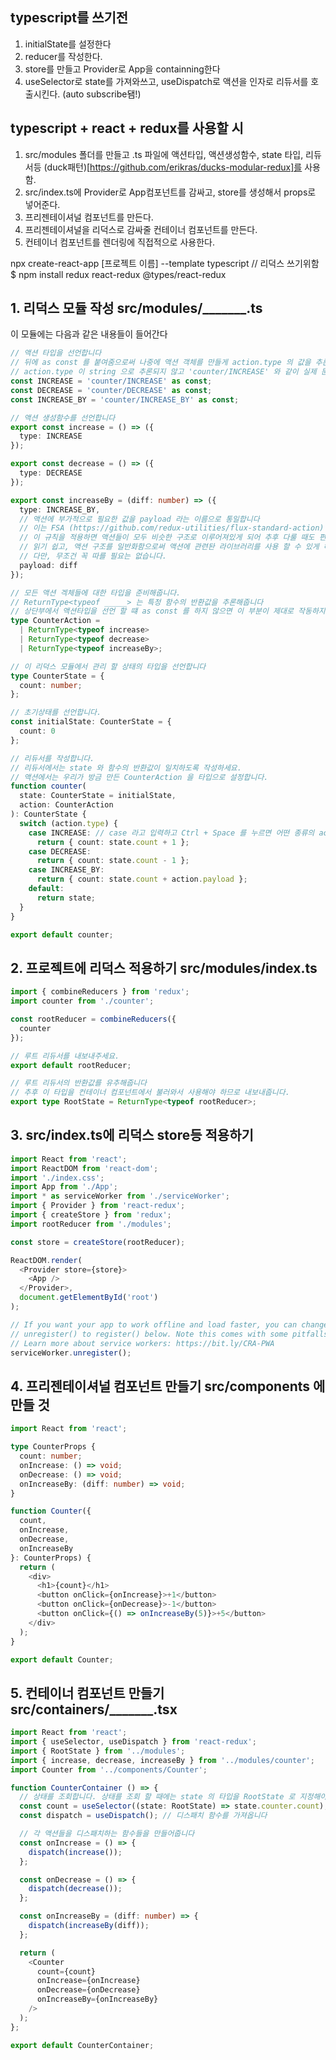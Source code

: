
## typescript를 쓰기전
1. initialState를 설정한다
2. reducer를 작성한다.
3. store를 만들고 Provider로 App을 containning한다
4. useSelector로 state를 가져와쓰고, useDispatch로 액션을 인자로 리듀서를 호출시킨다.
(auto subscribe됌!)

## typescript + react + redux를 사용할 시
1. src/modules 폴더를 만들고 .ts 파일에 액션타입, 액션생성함수, state 타입, 리듀서등
(duck패턴)[https://github.com/erikras/ducks-modular-redux]를 사용함.
2. src/index.ts에 Provider로 App컴포넌트를 감싸고, store를 생성해서 props로 넣어준다.
3. 프리젠테이셔널 컴포넌트를 만든다.
4. 프리젠테이셔널을 리덕스로 감싸줄 컨테이너 컴포넌트를 만든다.
5. 컨테이너 컴포넌트를 렌더링에 직접적으로 사용한다.



npx create-react-app [프로젝트 이름] --template typescript
// 리덕스 쓰기위함
$ npm install redux react-redux @types/react-redux

## 1. 리덕스 모듈 작성 src/modules/_______.ts
  이 모듈에는 다음과 같은 내용들이 들어간다

  ```ts
  // 액션 타입을 선언합니다
  // 뒤에 as const 를 붙여줌으로써 나중에 액션 객체를 만들게 action.type 의 값을 추론하는 과정에서
  // action.type 이 string 으로 추론되지 않고 'counter/INCREASE' 와 같이 실제 문자열 값으로 추론 되도록 해줍니다.
  const INCREASE = 'counter/INCREASE' as const;
  const DECREASE = 'counter/DECREASE' as const;
  const INCREASE_BY = 'counter/INCREASE_BY' as const;

  // 액션 생성함수를 선언합니다
  export const increase = () => ({
    type: INCREASE
  });

  export const decrease = () => ({
    type: DECREASE
  });

  export const increaseBy = (diff: number) => ({
    type: INCREASE_BY,
    // 액션에 부가적으로 필요한 값을 payload 라는 이름으로 통일합니다
    // 이는 FSA (https://github.com/redux-utilities/flux-standard-action) 라는 규칙인데
    // 이 규칙을 적용하면 액션들이 모두 비슷한 구조로 이루어져있게 되어 추후 다룰 때도 편하고
    // 읽기 쉽고, 액션 구조를 일반화함으로써 액션에 관련돤 라이브러리를 사용 할 수 있게 해줍니다.
    // 다만, 무조건 꼭 따를 필요는 없습니다.
    payload: diff
  });

  // 모든 액션 겍체들에 대한 타입을 준비해줍니다.
  // ReturnType<typeof _____> 는 특정 함수의 반환값을 추론해줍니다
  // 상단부에서 액션타입을 선언 할 떄 as const 를 하지 않으면 이 부분이 제대로 작동하지 않습니다.
  type CounterAction =
    | ReturnType<typeof increase>
    | ReturnType<typeof decrease>
    | ReturnType<typeof increaseBy>;

  // 이 리덕스 모듈에서 관리 할 상태의 타입을 선언합니다
  type CounterState = {
    count: number;
  };

  // 초기상태를 선언합니다.
  const initialState: CounterState = {
    count: 0
  };

  // 리듀서를 작성합니다.
  // 리듀서에서는 state 와 함수의 반환값이 일치하도록 작성하세요.
  // 액션에서는 우리가 방금 만든 CounterAction 을 타입으로 설정합니다.
  function counter(
    state: CounterState = initialState,
    action: CounterAction
  ): CounterState {
    switch (action.type) {
      case INCREASE: // case 라고 입력하고 Ctrl + Space 를 누르면 어떤 종류의 action.type들이 있는지 확인 할 수 있습니다.
        return { count: state.count + 1 };
      case DECREASE:
        return { count: state.count - 1 };
      case INCREASE_BY:
        return { count: state.count + action.payload };
      default:
        return state;
    }
  }

  export default counter;
  ```
## 2. 프로젝트에 리덕스 적용하기 src/modules/index.ts
```ts
import { combineReducers } from 'redux';
import counter from './counter';

const rootReducer = combineReducers({
  counter
});

// 루트 리듀서를 내보내주세요.
export default rootReducer;

// 루트 리듀서의 반환값를 유추해줍니다
// 추후 이 타입을 컨테이너 컴포넌트에서 불러와서 사용해야 하므로 내보내줍니다.
export type RootState = ReturnType<typeof rootReducer>;
```

## 3. src/index.ts에 리덕스 store등 적용하기
```ts
import React from 'react';
import ReactDOM from 'react-dom';
import './index.css';
import App from './App';
import * as serviceWorker from './serviceWorker';
import { Provider } from 'react-redux';
import { createStore } from 'redux';
import rootReducer from './modules';

const store = createStore(rootReducer);

ReactDOM.render(
  <Provider store={store}>
    <App />
  </Provider>,
  document.getElementById('root')
);

// If you want your app to work offline and load faster, you can change
// unregister() to register() below. Note this comes with some pitfalls.
// Learn more about service workers: https://bit.ly/CRA-PWA
serviceWorker.unregister();
```

## 4. 프리젠테이셔널 컴포넌트 만들기 src/components 에 만들 것
```ts
import React from 'react';

type CounterProps {
  count: number;
  onIncrease: () => void;
  onDecrease: () => void;
  onIncreaseBy: (diff: number) => void;
}

function Counter({
  count,
  onIncrease,
  onDecrease,
  onIncreaseBy
}: CounterProps) {
  return (
    <div>
      <h1>{count}</h1>
      <button onClick={onIncrease}>+1</button>
      <button onClick={onDecrease}>-1</button>
      <button onClick={() => onIncreaseBy(5)}>+5</button>
    </div>
  );
}

export default Counter;
```

## 5. 컨테이너 컴포넌트 만들기 src/containers/_______.tsx
```ts
import React from 'react';
import { useSelector, useDispatch } from 'react-redux';
import { RootState } from '../modules';
import { increase, decrease, increaseBy } from '../modules/counter';
import Counter from '../components/Counter';

function CounterContainer () => {
  // 상태를 조회합니다. 상태를 조회 할 때에는 state 의 타입을 RootState 로 지정해야합니다.
  const count = useSelector((state: RootState) => state.counter.count);
  const dispatch = useDispatch(); // 디스패치 함수를 가져옵니다

  // 각 액션들을 디스패치하는 함수들을 만들어줍니다
  const onIncrease = () => {
    dispatch(increase());
  };

  const onDecrease = () => {
    dispatch(decrease());
  };

  const onIncreaseBy = (diff: number) => {
    dispatch(increaseBy(diff));
  };

  return (
    <Counter
      count={count}
      onIncrease={onIncrease}
      onDecrease={onDecrease}
      onIncreaseBy={onIncreaseBy}
    />
  );
};

export default CounterContainer;
```
